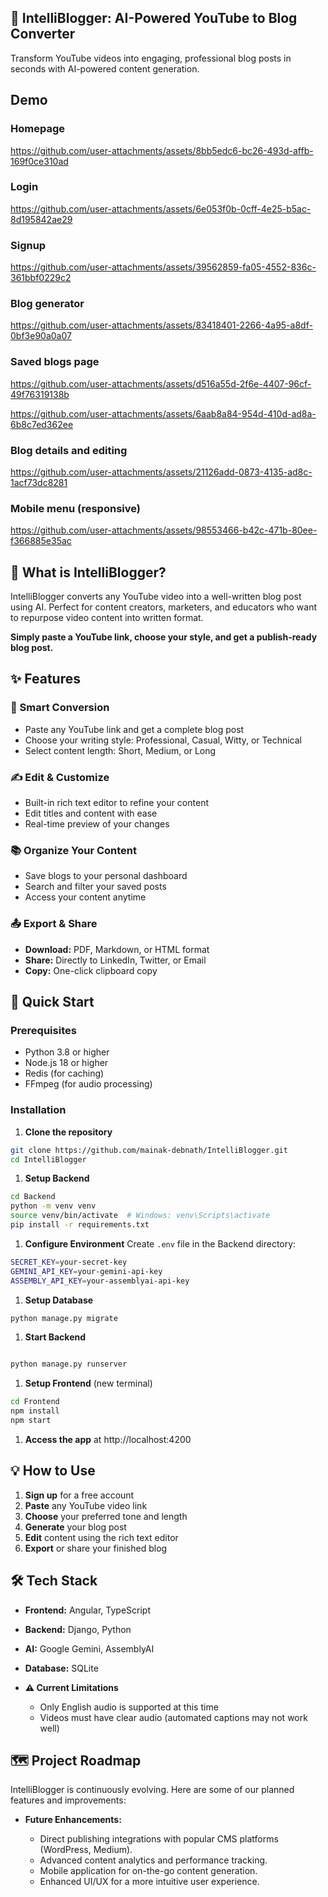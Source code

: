 ## 📝 IntelliBlogger: AI-Powered YouTube to Blog Converter

Transform YouTube videos into engaging, professional blog posts in seconds with AI-powered content generation.

## Demo
### Homepage
https://github.com/user-attachments/assets/8bb5edc6-bc26-493d-affb-169f0ce310ad

### Login
https://github.com/user-attachments/assets/6e053f0b-0cff-4e25-b5ac-8d195842ae29

### Signup
https://github.com/user-attachments/assets/39562859-fa05-4552-836c-361bbf0229c2

### Blog generator
https://github.com/user-attachments/assets/83418401-2266-4a95-a8df-0bf3e90a0a07

### Saved blogs page
https://github.com/user-attachments/assets/d516a55d-2f6e-4407-96cf-49f76319138b

https://github.com/user-attachments/assets/6aab8a84-954d-410d-ad8a-6b8c7ed362ee

### Blog details and editing
https://github.com/user-attachments/assets/21126add-0873-4135-ad8c-1acf73dc8281

### Mobile menu (responsive)
https://github.com/user-attachments/assets/98553466-b42c-471b-80ee-f366885e35ac

## 🎯 What is IntelliBlogger?

IntelliBlogger converts any YouTube video into a well-written blog post using AI. Perfect for content creators, marketers, and educators who want to repurpose video content into written format.

**Simply paste a YouTube link, choose your style, and get a publish-ready blog post.**

## ✨ Features

### 🎥 Smart Conversion

- Paste any YouTube link and get a complete blog post
- Choose your writing style: Professional, Casual, Witty, or Technical
- Select content length: Short, Medium, or Long

### ✍️ Edit & Customize

- Built-in rich text editor to refine your content
- Edit titles and content with ease
- Real-time preview of your changes

### 📚 Organize Your Content

- Save blogs to your personal dashboard
- Search and filter your saved posts
- Access your content anytime

### 📤 Export & Share

- **Download:** PDF, Markdown, or HTML format
- **Share:** Directly to LinkedIn, Twitter, or Email
- **Copy:** One-click clipboard copy

## 🚀 Quick Start

### Prerequisites

- Python 3.8 or higher
- Node.js 18 or higher
- Redis (for caching)
- FFmpeg (for audio processing)

### Installation

1.  **Clone the repository**

```bash
git clone https://github.com/mainak-debnath/IntelliBlogger.git
cd IntelliBlogger
```

1.  **Setup Backend**

```bash
cd Backend
python -m venv venv
source venv/bin/activate  # Windows: venv\Scripts\activate
pip install -r requirements.txt
```

1.  **Configure Environment** Create `.env` file in the Backend directory:

```bash
SECRET_KEY=your-secret-key
GEMINI_API_KEY=your-gemini-api-key
ASSEMBLY_API_KEY=your-assemblyai-api-key
```

1.  **Setup Database**

```bash
python manage.py migrate
```

1.  **Start Backend**

```bash

python manage.py runserver
```

1.  **Setup Frontend** (new terminal)

```bash
cd Frontend
npm install
npm start
```

1.  **Access the app** at http://localhost:4200

## 💡 How to Use

1.  **Sign up** for a free account
2.  **Paste** any YouTube video link
3.  **Choose** your preferred tone and length
4.  **Generate** your blog post
5.  **Edit** content using the rich text editor
6.  **Export** or share your finished blog

## 🛠️ Tech Stack

- **Frontend:** Angular, TypeScript
- **Backend:** Django, Python
- **AI:** Google Gemini, AssemblyAI
- **Database:** SQLite

- **⚠️ Current Limitations**

  - Only English audio is supported at this time
  - Videos must have clear audio (automated captions may not work well)

## 🗺️ Project Roadmap

IntelliBlogger is continuously evolving. Here are some of our planned features and improvements:

- **Future Enhancements:**

  - Direct publishing integrations with popular CMS platforms (WordPress, Medium).
  - Advanced content analytics and performance tracking.
  - Mobile application for on-the-go content generation.
  - Enhanced UI/UX for a more intuitive user experience.
